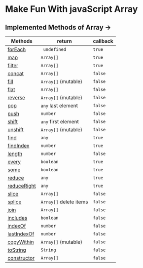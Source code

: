 # Make Fun With javaScript Array

## Implemented Methods of Array ->

| Methods                                                                                                                      | return                 | callback |
| ---------------------------------------------------------------------------------------------------------------------------- | ---------------------- | -------- |
| [forEach](https://github.com/fahimfaisaal/makeFunWithJavaScriptArray/blob/main/methods_implementation/01_forEach.js)         | ` undefined`           | `true`   |
| [map](https://github.com/fahimfaisaal/makeFunWithJavaScriptArray/blob/main/methods_implementation/04_map.js)                 | `Array[]`              | `true`   |
| [filter](https://github.com/fahimfaisaal/makeFunWithJavaScriptArray/blob/main/methods_implementation/06_filter.js)           | `Array[]`              | `true`   |
| [concat](https://github.com/fahimfaisaal/makeFunWithJavaScriptArray/blob/main/methods_implementation/02_concat.js)           | `Array[]`              | `false`  |
| [fill](https://github.com/fahimfaisaal/makeFunWithJavaScriptArray/blob/main/methods_implementation/03_fill.js)               | `Array[]` (mutable)    | `false`  |
| [flat](https://github.com/fahimfaisaal/makeFunWithJavaScriptArray/blob/main/methods_implementation/05_flat.js)               | `Array[]`              | `false`  |
| [reverse](https://github.com/fahimfaisaal/makeFunWithJavaScriptArray/blob/main/methods_implementation/07_reverse.js)         | `Array[]` (mutable)    | `false`  |
| [pop](https://github.com/fahimfaisaal/makeFunWithJavaScriptArray/blob/main/methods_implementation/08_pop.js)                 | `any` last element     | `false`  |
| [push](https://github.com/fahimfaisaal/makeFunWithJavaScriptArray/blob/main/methods_implementation/09_push.js)               | `number`               | `false`  |
| [shift](https://github.com/fahimfaisaal/makeFunWithJavaScriptArray/blob/main/methods_implementation/10_shift.js)             | `any` first element    | `false`  |
| [unshift](https://github.com/fahimfaisaal/makeFunWithJavaScriptArray/blob/main/methods_implementation/11_unshift.js)         | `Array[]` (mutable)    | `false`  |
| [find](https://github.com/fahimfaisaal/makeFunWithJavaScriptArray/blob/main/methods_implementation/12_find.js)               | `any`                  | `true`   |
| [findIndex](https://github.com/fahimfaisaal/makeFunWithJavaScriptArray/blob/main/methods_implementation/13_findIndex.js)     | `number`               | `true`   |
| [length](https://github.com/fahimfaisaal/makeFunWithJavaScriptArray/blob/main/methods_implementation/14_length.js)           | `number`               | `false`  |
| [every](https://github.com/fahimfaisaal/makeFunWithJavaScriptArray/blob/main/methods_implementation/15_every.js)             | `boolean`              | `true`   |
| [some](https://github.com/fahimfaisaal/makeFunWithJavaScriptArray/blob/main/methods_implementation/16_some.js)               | `boolean`              | `true`   |
| [reduce](https://github.com/fahimfaisaal/makeFunWithJavaScriptArray/blob/main/methods_implementation/17_reduce.js)           | `any`                  | `true`   |
| [reduceRight](https://github.com/fahimfaisaal/makeFunWithJavaScriptArray/blob/main/methods_implementation/18_reduceRight.js) | `any`                  | `true`   |
| [slice](https://github.com/fahimfaisaal/makeFunWithJavaScriptArray/blob/main/methods_implementation/19_slice.js)             | `Array[]`              | `false`  |
| [splice](https://github.com/fahimfaisaal/makeFunWithJavaScriptArray/blob/main/methods_implementation/20_splice.js)           | `Array[]` delete items | `false`  |
| [join](https://github.com/fahimfaisaal/makeFunWithJavaScriptArray/blob/main/methods_implementation/21_join.js)               | `Array[]`              | `false`  |
| [includes](https://github.com/fahimfaisaal/makeFunWithJavaScriptArray/blob/main/methods_implementation/22_includes.js)       | `boolean`              | `false`  |
| [indexOf](https://github.com/fahimfaisaal/makeFunWithJavaScriptArray/blob/main/methods_implementation/23_indexOf.js)         | `number`               | `false`  |
| [lastIndexOf](https://github.com/fahimfaisaal/makeFunWithJavaScriptArray/blob/main/methods_implementation/24_lastIndexOf.js) | `number`               | `false`  |
| [copyWithin](https://github.com/fahimfaisaal/makeFunWithJavaScriptArray/blob/main/methods_implementation/25_copywithin.js)   | `Array[]` (mutable)    | `false`  |
| [toString](https://github.com/fahimfaisaal/makeFunWithJavaScriptArray/blob/main/methods_implementation/26_toString.js)       | `String`               | `false`  |
| [constructor](https://github.com/fahimfaisaal/makeFunWithJavaScriptArray/blob/main/methods_implementation/27_constructor.js) | `Array[]`              | `false`  |
